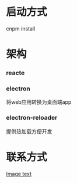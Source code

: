 # 启动方式
cnpm install
# 架构
### reacte
### electron 
将web应用转换为桌面端app
### electron-reloader
提供热加载方便开发

# 联系方式
[Image text](./weixin.jpg)